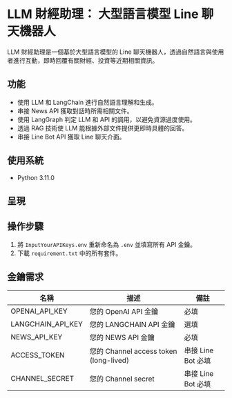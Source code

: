 # LLM 財經助理： 大型語言模型 Line 聊天機器人
LLM 財經助理是一個基於大型語言模型的 Line 聊天機器人，透過自然語言與使用者進行互動，即時回覆有關財經、投資等近期相關資訊。

## 功能
- 使用 LLM 和 LangChain 進行自然語言理解和生成。
- 串接 News API 獲取對話時所需相關文件。
- 使用 LangGraph 判定 LLM 和 API 的調用，以避免資源過度使用。
- 透過 RAG 技術使 LLM 能根據外部文件提供更即時具體的回答。
- 串接 Line Bot API 獲取 Line 聊天介面。

## 使用系統
- Python 3.11.0

## 呈現


## 操作步驟
1. 將 `InputYourAPIKeys.env` 重新命名為 `.env` 並填寫所有 API 金鑰。
2. 下載 `requirement.txt` 中的所有套件。

## 金鑰需求
| 名稱 | 描述 | 備註 |
| ------- | ---- | ---- |
| OPENAI_API_KEY | 您的 OpenAI API 金鑰 | 必填 |
| LANGCHAIN_API_KEY | 您的 LANGCHAIN API 金鑰 | 選填 |
| NEWS_API_KEY | 您的 NEWS API 金鑰 | 必填 |
| ACCESS_TOKEN | 您的 Channel access token (long-lived) | 串接 Line Bot 必填
| CHANNEL_SECRET | 您的 Channel secret | 串接 Line Bot 必填
